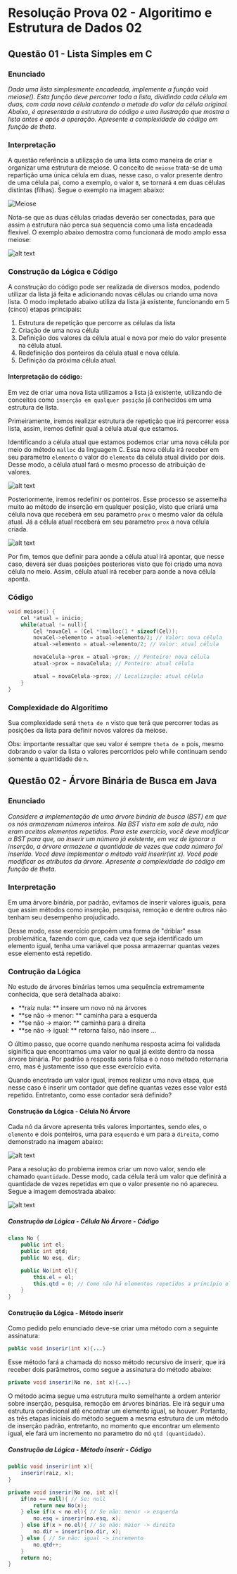 # Resolução Prova 02 - Algoritimo e Estrutura de Dados 02

## Questão 01 - Lista Simples em C

### Enunciado

*Dada uma lista simplesmente encadeada, implemente a função void meiose(). Esta função deve percorrer toda a lista, dividindo cada célula em duas, com cada nova célula contendo a metade do valor da célula original.
Abaixo, é apresentada a estrutura do código e uma ilustração que mostra a lista antes e após a operação. Apresente a complexidade do código em função de theta.*

### Interpretação

A questão referência a utilização de uma lista como maneira de criar e organizar uma estrutura de meiose. O conceito de `meiose` trata-se de uma repartição uma única célula em duas, nesse caso, o valor presente dentro de uma célula pai, como a exemplo, o valor `8`, se tornará `4` em duas células distintas (filhas). Segue o exemplo na imagem abaixo:

![Meiose](image.png)

Nota-se que as duas células criadas deverão ser conectadas, para que assim a estrutura não perca sua sequencia como uma lista encadeada flexível. O exemplo abaixo demostra como funcionará de modo amplo essa meiose:

![alt text](image-2.png)

### Construção da Lógica e Código

A construção do código pode ser realizada de diversos modos, podendo utilizar da lista já feita e adicionando novas células ou criando uma nova lista. O modo impletado abaixo utiliza da lista já existente, funcionando em 5 (cinco) etapas principais:

1. Estrutura de repetição que percorre as células da lista
2. Criação de uma nova célula
3. Definição dos valores da célula atual e nova por meio do valor presente na célula atual.
4. Redefinição dos ponteiros da célula atual e nova célula.
5. Definição da próxima célula atual.

#### Interpretação do código:

Em vez de criar uma nova lista utilizamos a lista já existente, utilizando de conceitos como `inserção em qualquer posição` já conhecidos em uma estrutura de lista. 

Primeiramente, iremos realizar estrutura de repetição que irá percorrer essa lista, assim, iremos definir qual a célula atual que estamos. 

Identificando a célula atual que estamos podemos criar uma nova célula por meio do método `malloc` da linguagem C. Essa nova célula irá receber em seu parametro `elemento` o valor do `elemento` da célula atual divido por dois. Desse modo, a célula atual fará o mesmo processo de atribuição de valores. 

![alt text](image-3.png)

Posteriormente, iremos redefinir os ponteiros. Esse processo se assemelha muito ao método de inserção em qualquer posição, visto que criará uma célula nova que receberá em seu parametro `prox` o mesmo valor da célula atual. Já a célula atual receberá em seu parametro `prox` a nova célula criada.

![alt text](image-4.png)

Por fim, temos que definir para aonde a célula atual irá apontar, que nesse caso, deverá ser duas posições posteriores visto que foi criado uma nova célula no meio. Assim, célula atual irá receber para aonde a nova célula aponta.

### Código

```C
void meiose() {
    Cel *atual = inicio;
    while(atual != null){
        Cel *novaCel = (Cel *)malloc(1 * sizeof(Cel));
        novaCel->elemento = atual->elemento/2; // Valor: nova célula
        atual->elemento = atual->elemento/2; // Valor: atual célula

        novaCelula->prox = atual->prox; // Ponteiro: nova célula
        atual->prox = novaCelula; // Ponteiro: atual célula

        atual = novaCelula->prox; // Localização: atual célula
    }
}
```

### Complexidade do Algorítimo 

Sua complexidade será `theta de n` visto que terá que percorrer todas as posições da lista para definir novos valores da meiose. 

Obs: importante ressaltar que seu valor é sempre `theta de n` pois, mesmo dobrando o valor da lista o valores percorridos pelo while continuam sendo somente a quantidade de `n`.

## Questão 02 - Árvore Binária de Busca em Java

### Enunciado 

*Considere a implementação de uma árvore binária de busca (BST) em que os nós armazenam números inteiros. Na BST vista em sala de aula, não eram aceitos elementos repetidos. Para este exercício, você
deve modificar a BST para que, ao inserir um número já existente, em vez de ignorar a inserção, a árvore armazene a quantidade de vezes que cada número foi inserido. Você deve implementar o método void inserir(int x). Você pode modificar os atributos da árvore. Apresente a complexidade do código em função de theta.*

### Interpretação

Em uma árvore binária, por padrão, evitamos de inserir valores iguais, para que assim métodos como inserção, pesquisa, remoção e dentre outros não tenham seu desempenho projudicado. 

Desse modo, esse exercício propoẽm uma forma de "driblar" essa problemática, fazendo com que, cada vez que seja identificado um elemento igual, tenha uma variável que possa armazernar quantas vezes esse elemento está repetido. 

### Contrução da Lógica

No estudo de árvores binárias temos uma sequência extremamente conhecida, que será detalhada abaixo:

- **raiz nula: ** insere um novo nó na árvores
- **se não -> menor: ** caminha para a esquerda
- **se não -> maior: ** caminha para a direita
- **se não -> igual: ** retorna falso, não insere ...

O último passo, que ocorre quando nenhuma resposta acima foi validada siginifica que encontramos uma valor no qual já existe dentro da nossa árvore binária. Por padrão a resposta seria falsa e o noso método retornaria erro, mas é justamente isso que esse exercício evita.

Quando encotrado um valor igual, iremos realizar uma nova etapa, que nesse caso é inserir um contador que define quantas vezes esse valor está repetido. Entretanto, como esse contador será definido?

#### Construção da Lógica - Célula Nó Árvore

Cada nó da árvore apresenta três valores importantes, sendo eles, o `elemento` e dois ponteiros, uma para `esquerda` e um para a `direita`, como demonstrado na imagem abaixo:

![alt text](image-5.png)


Para a resolução do problema iremos criar um novo valor, sendo ele chamado `quantidade`. Desse modo, cada célula terá um valor que definirá a quantidade de vezes repetidas em que o valor presente no nó apareceu. Segue a imagem demostrada abaixo:

![alt text](image-6.png)

##### Construção da Lógica - Célula Nó Árvore - Código

```java
class No {
    public int el;
    public int qtd;
    public No esq, dir;

    public No(int el){
        this.el = el;
        this.qtd = 0; // Como não há elementos repetidos a princípio ele começa com o valor zerado
    }
}
```

#### Construção da Lógica - Método inserir

Como pedido pelo enunciado deve-se criar uma método com a seguinte assinatura:

```java
public void inserir(int x){...}
```

Esse método fará a chamada do nosso método recursivo de inserir, que irá receber dois parâmetros, como segue a assinatura do método abaixo:

```java
private void inserir(No no, int x){...}
```

O método acima segue uma estrutura muito semelhante a ordem anterior sobre inserção, pesquisa, remoção em árvores binárias. Ele irá seguir uma estrutura condicional até encontrar um elemento igual, se houver. Portanto, as três etapas iniciais do método seguem a mesma estrutura de um método de inserção padrão, entretanto, no momento que encontrar um elemento igual, ele fará um incremento no parametro do nó `qtd (quantidade)`.


##### Construção da Lógica - Método inserir - Código

```java
public void inserir(int x){
    inserir(raiz, x);
}

private void inserir(No no, int x){
    if(no == null){ // Se: null
        return new No(x);
    } else if(x < no.el){ // Se não: menor -> esquerda
        no.esq = inserir(no.esq, x);
    } else if(x > no.el){ // Se não: maior -> direita
        no.dir = inserir(no.dir, x);
    } else { // Se não: igual -> incremento
        no.qtd++;
    }
    return no;
}
```


